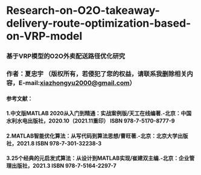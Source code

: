 # Research-on-O2O-takeaway-delivery-route-optimization-based-on-VRP-model
### 基于VRP模型的O2O外卖配送路径优化研究
### 作者：夏忠宇 （版权所有，若侵犯了您的权益，请联系我删除相关内容，E-mail:xiazhongyu2000@gmail.com）
#### 参考文献：
#### 1.中文版MATLAB 2020从入门到精通：实战案例版/天工在线编著.-北京：中国水利水电出版社，2020.10（2021.11重印） ISBN 978-7-5170-8777-9
#### 2.MATLAB智能优化算法：从写代码到算法思想/曹旺著.-北京：北京大学出版社，2021.8 ISBN 978-7-301-32238-3
#### 3.25个经典的元启发式算法：从设计到MATLAB实现/崔建双主编.-北京：企业管理出版社，2021.3 ISBN 978-7-5164-2297-7

